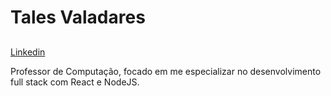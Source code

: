 # Tales Valadares <h2>
  
 <a href="https://www.linkedin.com/in/tales-silva-b3b019198/ &ndash; LINK" title="linkedin">Linkedin</a>
 
 Professor de Computação, focado em me especializar no desenvolvimento full stack com React e NodeJS.


<!--
**talesvaladares/talesvaladares** is a ✨ _special_ ✨ repository because its `README.md` (this file) appears on your GitHub profile.

Here are some ideas to get you started:

- 🔭 I’m currently working on ...
- 🌱 I’m currently learning ...
- 👯 I’m looking to collaborate on ...
- 🤔 I’m looking for help with ...
- 💬 Ask me about ...
- 📫 How to reach me: ...
- 😄 Pronouns: ...
- ⚡ Fun fact: ...
-->
